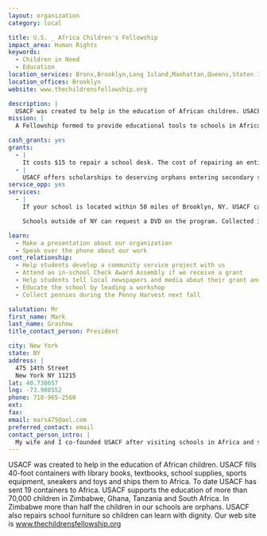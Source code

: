 ```yaml
---
layout: organization
category: local

title: U.S. _ Africa Children's Fellowship
impact_area: Human Rights
keywords: 
  - Children in Need
  - Education
location_services: Bronx,Brooklyn,Long Island,Manhattan,Queens,Staten Island,Greater New York
location_offices: Brooklyn
website: www.thechildrensfellowship.org

description: |
  USACF was created to help in the education of African children. USACF fills 40-foot containers with library books, textbooks, school supplies, sports equipment, sneakers and toys and ships them to Africa. To date USACF has sent 19 containers to Africa. USACF supports the education of more than 70,000 children in Zimbabwe, Ghana, Tanzania and South Africa. In Zimbabwe more than half the children in our schools are orphans. USACF also repairs school furniture so children can learn with dignity. Our web site is www.thechildrensfellowship.org
mission: |
  A Fellowship formed to provide educational tools to schools in Africa.

cash_grants: yes
grants: 
  - |
    It costs $15 to repair a school desk. The cost of repairing an entire classroom is $600. Schools and organizations that raise more than $150 can have their name stenciled onto the repaired desks.
  - |
    USACF offers scholarships to deserving orphans entering secondary school. Cost is $200 a year. Schools sponsoring a child in high school will receive a letter from that child. USACF asks for a four year commitment to that child's education.
service_opp: yes
services: 
  - |
    If your school is located within 50 miles of Brooklyn, NY. USACF can arrange for a speaker to come to your school and talk about the program. After a presentation, students are asked to bring in their own children's books, school supplies, art supplies, sports equipment and toys. After donations are boxed, USACF will pick up the donations if there are more than 10 boxes. 

    Schools outside of NY can request a DVD on the program. Collected items would be shipped to USACF in Brooklyn

learn: 
  - Make a presentation about our organization
  - Speak over the phone about our work
cont_relationship: 
  - Help students develop a community service project with us
  - Attend an in-school Check Award Assembly if we receive a grant
  - Help students tell local newspapers and media about their grant and/or project with us
  - Educate the school by leading a workshop
  - Collect pennies during the Penny Harvest next fall

salutation: Mr
first_name: Mark
last_name: Grashow
title_contact_person: President

city: New York
state: NY
address: |
  475 14th Street  
  New York NY 11215
lat: 40.730657
lng: -73.980552
phone: 718-965-2560
ext: 
fax: 
email: mars475@aol.com
preferred_contact: email
contact_person_intro: |
  My wife and I co-founded USACF after visiting schools in Africa and seeing that the schools had no books, no school supplies, no libraries and no sports equipment. Once home from Africa we found 35 schools in NY to become sister schools to schools in Africa. Before starting USACF I taught for 35 years in a Brooklyn High School.
---
```

USACF was created to help in the education of African children. USACF fills 40-foot containers with library books, textbooks, school supplies, sports equipment, sneakers and toys and ships them to Africa. To date USACF has sent 19 containers to Africa. USACF supports the education of more than 70,000 children in Zimbabwe, Ghana, Tanzania and South Africa. In Zimbabwe more than half the children in our schools are orphans. USACF also repairs school furniture so children can learn with dignity. Our web site is www.thechildrensfellowship.org